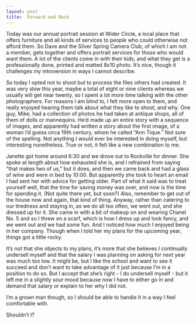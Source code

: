 ```yaml
---
layout: post
title:  Forward and Back
---
```

Today was our annual portrait session at Wider Circle, a local place that offers furniture and all kinds of services to people who could otherwise not afford them. So Dave and the Silver Spring Camera Club, of which I am not a member, gets together and offers portrait services for those who would want them. A lot of the clients come in with their kids, and what they get is a professionally done, printed and matted 8x10 photo. It’s nice, though it challenges my introversion in ways I cannot describe.

So today I opted not to shoot but to process the files others had created. It was very slow this year, maybe a total of eight or nine clients whereas we usually will get near twenty, so I spent a lot more time talking with the other photographers. For reasons I am blind to, I felt more open to them, and really enjoyed hearing them talk about what they like to shoot, and why. One guy, Mike, had a collection of photos he had taken at antique shops, all of them of dolls or mannequins. He’d made up an entire story with a sequence of images, and apparently had written a story about the first image, of a woman I’d guess circa 19th century, whom he called “Ann Tique.” Not sure of the spelling. Not anything I would ever be interested in doing myself, but interesting nonetheless. True or not, it felt like a new combination to me.

Janette got home around 6:30 and we drove out to Rockville for dinner. She spoke at length about how exhausted she is, and I refrained from saying “that makes two of us,” but it does, and then we came back and had a glass of wine and were in bed by 10:00. But apparently she took to heart an email I had sent her with advice for getting older. Part of what it said was to treat yourself well, that the time for saving money was over, and now is the time for spending it. (Not quite there yet, but soon?) Also, remember to get out of the house now and again, that kind of thing.  Anyway, rather than catering to our tiredness and staying in, as we do all too often, we went out, and she dressed up for it. She came in with a bit of makeup on and wearing Chanel No. 5 and so I threw on a scarf, which is how I dress up and look fancy, and we went out and we had some fun. And I noticed how much I enjoyed being in her company. Though when I told her my plans for the upcoming year, things got a little rocky.

It’s not that she objects to my plans, it’s more that she believes I continually undersell myself and that the salary I was planning on asking for next year was much too low. It might be, but I like the school and want to see it succeed and don’t want to take advantage of it just because I’m in a position to do so. But I accept that she’s right - I do undersell myself - but it left me in a slightly sour mood because now I have to either go in and demand that salary or explain to her why I did not. 

I’m a grown man though, so I should be able to handle it in a way I feel comfortable with. 

Shouldn’t I?
